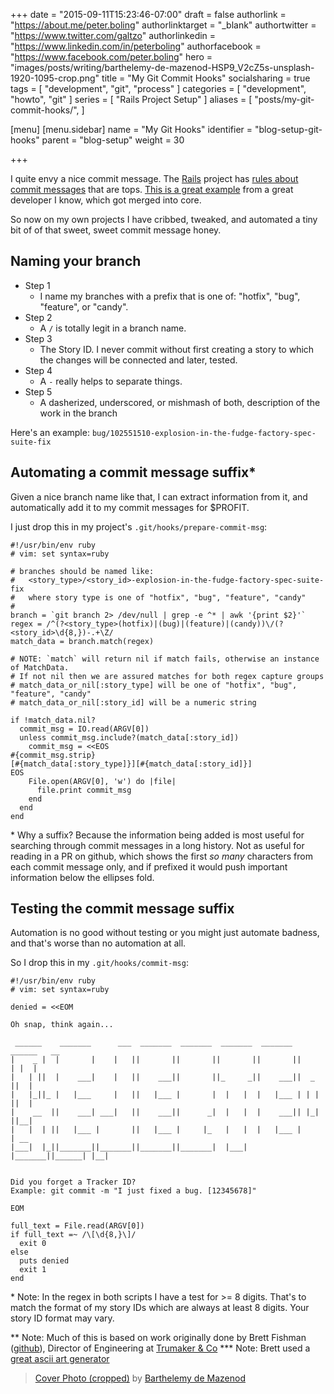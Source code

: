+++
date = "2015-09-11T15:23:46-07:00"
draft = false
authorlink = "https://about.me/peter.boling"
authorlinktarget = "_blank"
authortwitter = "https://www.twitter.com/galtzo"
authorlinkedin = "https://www.linkedin.com/in/peterboling"
authorfacebook = "https://www.facebook.com/peter.boling"
hero = "images/posts/writing/barthelemy-de-mazenod-HSP9_V2cZ5s-unsplash-1920-1095-crop.png"
title = "My Git Commit Hooks"
socialsharing = true
tags = [ "development", "git", "process" ]
categories = [ "development", "howto", "git" ]
series = [ "Rails Project Setup" ]
aliases = [
"posts/my-git-commit-hooks/",
]

[menu]
[menu.sidebar]
name = "My Git Hooks"
identifier = "blog-setup-git-hooks"
parent = "blog-setup"
weight = 30

+++

I quite envy a nice commit message.  The [Rails](https://github.com/rails/rails) project has [rules about commit messages](http://edgeguides.rubyonrails.org/contributing_to_ruby_on_rails.html#commit-your-changes) that are tops. [This is a great example](https://github.com/pboling/rails/commit/bec65fa261b9803c19edbbe9dc89836e1edf78c7) from a great developer I know, which got merged into core.

So now on my own projects I have cribbed, tweaked, and automated a tiny bit of of that sweet, sweet commit message honey.

## Naming your branch

* Step 1
  - I name my branches with a prefix that is one of: "hotfix", "bug", "feature", or "candy".
* Step 2
  - A `/` is totally legit in a branch name.
* Step 3
  - The Story ID.  I never commit without first creating a story to which the changes will be connected and later, tested.
* Step 4
  - A `-` really helps to separate things.
* Step 5
  - A dasherized, underscored, or mishmash of both, description of the work in the branch

Here's an example: `bug/102551510-explosion-in-the-fudge-factory-spec-suite-fix`

## Automating a commit message suffix\*

Given a nice branch name like that, I can extract information from it, and automatically add it to my commit messages for $PROFIT.

I just drop this in my project's `.git/hooks/prepare-commit-msg`:

```
#!/usr/bin/env ruby
# vim: set syntax=ruby

# branches should be named like:
#	<story_type>/<story_id>-explosion-in-the-fudge-factory-spec-suite-fix
#	where story type is one of "hotfix", "bug", "feature", "candy"
#
branch = `git branch 2> /dev/null | grep -e ^* | awk '{print $2}'`
regex = /^(?<story_type>(hotfix)|(bug)|(feature)|(candy))\/(?<story_id>\d{8,})-.+\Z/
match_data = branch.match(regex)

# NOTE: `match` will return nil if match fails, otherwise an instance of MatchData.
# If not nil then we are assured matches for both regex capture groups
# match_data_or_nil[:story_type] will be one of "hotfix", "bug", "feature", "candy"
# match_data_or_nil[:story_id] will be a numeric string

if !match_data.nil?
  commit_msg = IO.read(ARGV[0])
  unless commit_msg.include?(match_data[:story_id])
    commit_msg = <<EOS
#{commit_msg.strip}
[#{match_data[:story_type]}][#{match_data[:story_id]}]
EOS
    File.open(ARGV[0], 'w') do |file|
      file.print commit_msg
    end
  end
end
```
\* Why a suffix?  Because the information being added is most useful for searching through commit messages in a long history.  Not as useful for reading in a PR on github, which shows the first *so many* characters from each commit message only, and if prefixed it would push important information below the ellipses fold.

## Testing the commit message suffix

Automation is no good without testing or you might just automate badness, and that's worse than no automation at all.

So I drop this in my `.git/hooks/commit-msg`:

```
#!/usr/bin/env ruby
# vim: set syntax=ruby

denied = <<EOM

Oh snap, think again...

 ______    _______      ___  _______  _______  _______  _______  ______   __
|    _ |  |       |    |   ||       ||       ||       ||       ||      | |  |
|   | ||  |    ___|    |   ||    ___||       ||_     _||    ___||  _    ||  |
|   |_||_ |   |___     |   ||   |___ |       |  |   |  |   |___ | | |   ||  |
|    __  ||    ___| ___|   ||    ___||      _|  |   |  |    ___|| |_|   ||__|
|   |  | ||   |___ |       ||   |___ |     |_   |   |  |   |___ |       | __
|___|  |_||_______||_______||_______||_______|  |___|  |_______||______| |__|


Did you forget a Tracker ID?
Example: git commit -m "I just fixed a bug. [12345678]"

EOM

full_text = File.read(ARGV[0])
if full_text =~ /\[\d{8,}\]/
  exit 0
else
  puts denied
  exit 1
end
```

\* Note: In the regex in both scripts I have a test for >= 8 digits.  That's to match the format of my story IDs which are always at least 8 digits.  Your story ID format may vary.

\*\* Note: Much of this is based on work originally done by Brett Fishman ([github](https://github.com/brettfishman)), Director of Engineering at [Trumaker &amp; Co](http://www.trumaker.com/)
\*\*\* Note: Brett used a [great ascii art generator](http://patorjk.com/software/taag/#p=display&f=Graffiti&t=Type%20Something%20)

> [Cover Photo (cropped)](https://unsplash.com/photos/HSP9_V2cZ5s) by [Barthelemy de Mazenod](https://unsplash.com/@thebarlemy)
